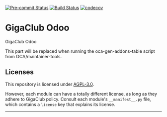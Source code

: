 
<!-- /!\ Non OCA Context : Set here the badge of your runbot / runboat instance. -->
[![Pre-commit Status](https://github.com/GigaClub/gigaclub_odoo/actions/workflows/pre-commit.yml/badge.svg?branch=16.0)](https://github.com/GigaClub/gigaclub_odoo/actions/workflows/pre-commit.yml?query=branch%3A16.0)
[![Build Status](https://github.com/GigaClub/gigaclub_odoo/actions/workflows/test.yml/badge.svg?branch=16.0)](https://github.com/GigaClub/gigaclub_odoo/actions/workflows/test.yml?query=branch%3A16.0)
[![codecov](https://codecov.io/gh/GigaClub/gigaclub_odoo/branch/16.0/graph/badge.svg)](https://codecov.io/gh/GigaClub/gigaclub_odoo)
<!-- /!\ Non OCA Context : Set here the badge of your translation instance. -->

<!-- /!\ do not modify above this line -->

# GigaClub Odoo

GigaClub Odoo

<!-- /!\ do not modify below this line -->

<!-- prettier-ignore-start -->

[//]: # (addons)

This part will be replaced when running the oca-gen-addons-table script from OCA/maintainer-tools.

[//]: # (end addons)

<!-- prettier-ignore-end -->

## Licenses

This repository is licensed under [AGPL-3.0](LICENSE).

However, each module can have a totally different license, as long as they adhere to GigaClub
policy. Consult each module's `__manifest__.py` file, which contains a `license` key
that explains its license.

----
<!-- /!\ Non OCA Context : Set here the full description of your organization. -->
